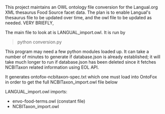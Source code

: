 This project maintains an OWL ontology file conversion for the Langual.org XML thesaurus
Food Source facet data.  The plan is to enable Langual's thesaurus file to be updated over time,
and the owl file to be updated as needed.  VERY BRIEFLY,

The main file to look at is LANGUAL_import.owl.  It is run by 

   > python conversion.py

This program may need a few python modules loaded up.  It can take a number of minutes to generate
if database.json is already established; it will take much longer to run if database.json has been
deleted since it fetches NCBITaxon related information using EOL API.

It generates ontofox-ncbitaxon-spec.txt which one must load into OntoFox in order to get the
full NCBITaxon_import.owl file below

LANGUAL_import.owl imports:
- envo-food-terms.owl (constant file)
- NCBITaxon_import.owl


